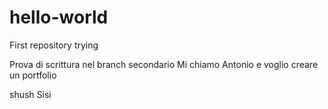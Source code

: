 # hello-world
First repository trying


<html >
Prova di scrittura nel branch secondario
Mi chiamo Antonio e voglio creare un portfolio
<p> shush Sisi </p>
